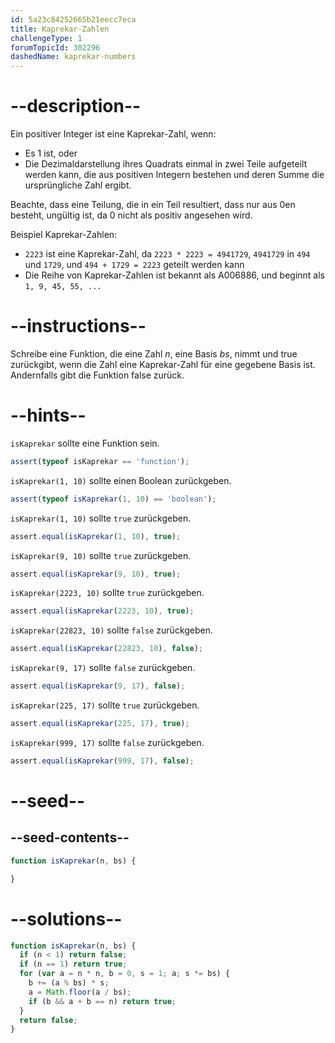```yaml
---
id: 5a23c84252665b21eecc7eca
title: Kaprekar-Zahlen
challengeType: 1
forumTopicId: 302296
dashedName: kaprekar-numbers
---
```


# --description--

Ein positiver Integer ist eine Kaprekar-Zahl, wenn:

<ul>
  <li>Es 1 ist, oder</li>
  <li>Die Dezimaldarstellung ihres Quadrats einmal in zwei Teile aufgeteilt werden kann, die aus positiven Integern bestehen und deren Summe die ursprüngliche Zahl ergibt. </li>
</ul>

Beachte, dass eine Teilung, die in ein Teil resultiert, dass nur aus 0en besteht, ungültig ist, da 0 nicht als positiv angesehen wird.

Beispiel Kaprekar-Zahlen:

<ul>
  <li><code>2223</code> ist eine Kaprekar-Zahl, da <code>2223 * 2223 = 4941729</code>, <code>4941729</code> in <code>494</code> und <code>1729</code>, und <code>494 + 1729 = 2223</code> geteilt werden kann</li>
  <li>Die Reihe von Kaprekar-Zahlen ist bekannt als A006886, und beginnt als <code>1, 9, 45, 55, ...</code></li>
</ul>

# --instructions--

Schreibe eine Funktion, die eine Zahl $n$, eine Basis $bs$, nimmt und true zurückgibt, wenn die Zahl eine Kaprekar-Zahl für eine gegebene Basis ist. Andernfalls gibt die Funktion false zurück.

# --hints--

`isKaprekar` sollte eine Funktion sein.

```js
assert(typeof isKaprekar == 'function');
```

`isKaprekar(1, 10)` sollte einen Boolean zurückgeben.

```js
assert(typeof isKaprekar(1, 10) == 'boolean');
```

`isKaprekar(1, 10)` sollte `true` zurückgeben.

```js
assert.equal(isKaprekar(1, 10), true);
```

`isKaprekar(9, 10)` sollte `true` zurückgeben.

```js
assert.equal(isKaprekar(9, 10), true);
```

`isKaprekar(2223, 10)` sollte `true` zurückgeben.

```js
assert.equal(isKaprekar(2223, 10), true);
```

`isKaprekar(22823, 10)` sollte `false` zurückgeben.

```js
assert.equal(isKaprekar(22823, 10), false);
```

`isKaprekar(9, 17)` sollte `false` zurückgeben.

```js
assert.equal(isKaprekar(9, 17), false);
```

`isKaprekar(225, 17)` sollte `true` zurückgeben.

```js
assert.equal(isKaprekar(225, 17), true);
```

`isKaprekar(999, 17)` sollte `false` zurückgeben.

```js
assert.equal(isKaprekar(999, 17), false);
```

# --seed--

## --seed-contents--

```js
function isKaprekar(n, bs) {

}
```

# --solutions--

```js
function isKaprekar(n, bs) {
  if (n < 1) return false;
  if (n == 1) return true;
  for (var a = n * n, b = 0, s = 1; a; s *= bs) {
    b += (a % bs) * s;
    a = Math.floor(a / bs);
    if (b && a + b == n) return true;
  }
  return false;
}
```
